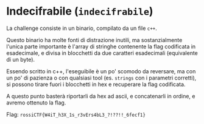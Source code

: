# Indecifrabile (`indecifrabile`)

La challenge consiste in un binario, compilato da un file `c++`.

Questo binario ha molte fonti di distrazione inutili, ma sostanzialmente l'unica parte importante è l'array di stringhe contenente la flag codificata in esadecimale, e divisa in blocchetti da due caratteri esadecimali (equivalente di un byte).

Essendo scritto in c++, l'eseguibile è un po' scomodo da reversare, ma con un po' di pazienza o con qualsiasi tool (es. `strings` con i parametri corretti), si possono tirare fuori i blocchetti in hex e recuperare la flag codificata.

A questo punto basterà riportarli da hex ad ascii, e concatenarli in ordine, e avremo ottenuto la flag.

Flag: `rossiCTF{W4iT_h3X_1s_r3vErs4bL3_?!??!!_6fecf1}`